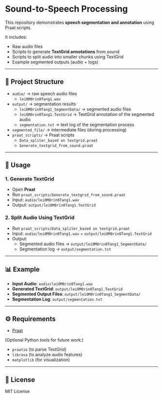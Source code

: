 # Sound-to-Speech Processing

This repository demonstrates **speech segmentation and annotation** using Praat scripts.  

It includes:
- Raw audio files
- Scripts to generate **TextGrid annotations** from sound
- Scripts to split audio into smaller chunks using TextGrid
- Example segmented outputs (audio + logs)

---

## 📂 Project Structure
- `audio/` → raw speech audio files  
  - `lei0M0rin0Tang1.wav`  
- `output/` → segmentation results  
  - `lei0M0rin0Tang1_SegmentData/` → segmented audio files  
  - `lei0M0rin0Tang1.TextGrid` → TextGrid annotation of the segmented audio  
  - `segmentation.txt` → text log of the segmentation process  
- `segmented_file/` → intermediate files (during processing)  
- `praat_scripts/` → Praat scripts  
  - `Data_spliter_based on textgrid.praat`  
  - `Generate_textgrid_from_sound.praat`

---

## 🚀 Usage

### 1. Generate TextGrid
- Open **Praat**
- Run `praat_scripts/Generate_textgrid_from_sound.praat`  
- Input: `audio/lei0M0rin0Tang1.wav`  
- Output: `output/lei0M0rin0Tang1.TextGrid`  

### 2. Split Audio Using TextGrid
- Run `praat_scripts/Data_spliter_based on textgrid.praat`  
- Input: `audio/lei0M0rin0Tang1.wav` + `output/lei0M0rin0Tang1.TextGrid`  
- Output:  
  - Segmented audio files → `output/lei0M0rin0Tang1_SegmentData/`  
  - Segmentation log → `output/segmentation.txt`  

---

## 📊 Example
- **Input Audio**: `audio/lei0M0rin0Tang1.wav`  
- **Generated TextGrid**: `output/lei0M0rin0Tang1.TextGrid`  
- **Segmented Output Files**: `output/lei0M0rin0Tang1_SegmentData/`  
- **Segmentation Log**: `output/segmentation.txt`  

---

## ⚙️ Requirements
- [Praat](https://www.fon.hum.uva.nl/praat/)  

(Optional Python tools for future work:)  
- `praatio` (to parse TextGrid)  
- `librosa` (to analyze audio features)  
- `matplotlib` (for visualization)

---

## 📜 License
MIT License
